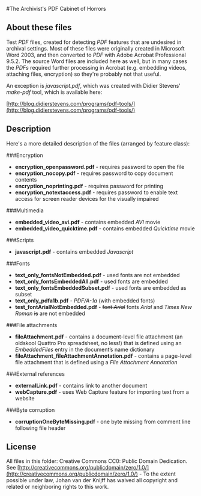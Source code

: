 #The Archivist's PDF Cabinet of Horrors 


## About these files
Test *PDF* files, created for detecting *PDF* features that are undesired in archival settings. Most of these files were originally created in Microsoft Word 2003, and then converted to *PDF* with Adobe Acrobat Professional 9.5.2. The source Word files are included here as well, but in many cases the *PDFs* required further processing in Acrobat (e.g. embedding videos, attaching files, encryption) so they're probably not that useful.

An exception is *javascript.pdf*, which was created with Didier Stevens' *make-pdf* tool, which is available here:

[http://blog.didierstevens.com/programs/pdf-tools/](http://blog.didierstevens.com/programs/pdf-tools/)

## Description
Here's a more detailed description of the files (arranged by feature class):

###Encryption

+ **encryption_openpassword.pdf** - requires password to open the file
+ **encryption_nocopy.pdf** - requires password to copy document contents
+ **encryption_noprinting.pdf** - requires password for printing
+ **encryption_notextaccess.pdf** - requires password to enable text access for screen reader devices for the visually impaired

###Multimedia
+ **embedded\_video\_avi.pdf** - contains embedded *AVI* movie 
+ **embedded\_video\_quicktime.pdf** - contains embedded *Quicktime* movie

###Scripts
+ **javascript.pdf** - contains embedded *Javascript*

###Fonts
+ **text\_only\_fontsNotEmbedded.pdf** - used fonts are not embedded
+ **text\_only\_fontsEmbeddedAll.pdf** - used fonts are embedded
+ **text\_only\_fontsEmbeddedSubset.pdf** - used fonts are embedded as subset
+ **text\_only\_pdfa1b.pdf** - *PDF/A-1a* (with embedded fonts)
+ **test\_fontArialNotEmbedded.pdf** - <del>font *Arial*</del> fonts *Arial* and *Times New Roman*  <del>is</del> are not embedded


###File attachments
+ **fileAttachment.pdf** - contains a document-level file attachment (an oldskool Quattro Pro spreadsheet, no less!) that is defined using an *EmbeddedFiles* entry in the document’s name dictionary
+ **fileAttachment_fileAttachmentAnnotation.pdf** - contains a page-level file attachment that is defined using a *File Attachment Annotation*

###External references
+ **externalLink.pdf** - contains link to another document
+ **webCapture.pdf** - uses  Web Capture feature for importing text from a website

###Byte corruption
+ **corruptionOneByteMissing.pdf** - one byte missing from comment line following file header
 




## License
All files in this folder: Creative Commons CC0: Public Domain Dedication. See [http://creativecommons.org/publicdomain/zero/1.0/](http://creativecommons.org/publicdomain/zero/1.0/) - To the extent possible under law, Johan van der Knijff has waived all copyright and related or neighboring rights to this work.